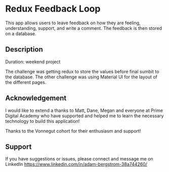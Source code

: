 # Redux Feedback Loop

This app allows users to leave feedback on how they are feeling, understanding, support, and write a comment.  The feedback is then stored on a database.  

## Description

Duration: weekend project

The challenge was getting redux to store the values before final sumbit to the database.  The other challenge was using Material UI for the layout of the different pages.

## Acknowledgement

I would like to extend a thanks to Matt, Dane, Megan and everyone at Prime Digital Academy who have supported and helped me to learn the necessary technology to build this application!

Thanks to the Vonnegut cohort for their enthusiasm and support!

## Support

If you have suggestions or issues, please connect and message me on LinkedIn https://www.linkedin.com/in/adam-bergstrom-38a744260/


